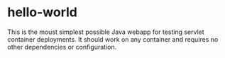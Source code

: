 # hello-world
This is the moust simplest possible Java webapp for testing servlet container deployments.  It should work on any container and requires no other dependencies or configuration.

